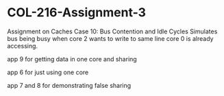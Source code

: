 # COL-216-Assignment-3
Assignment on Caches
Case 10: Bus Contention and Idle Cycles
Simulates bus being busy when core 2 wants to write to same line core 0 is already accessing.

app 9 for getting data in one core and sharing

app 6 for just using one core

app 7 and 8 for demonstrating false sharing